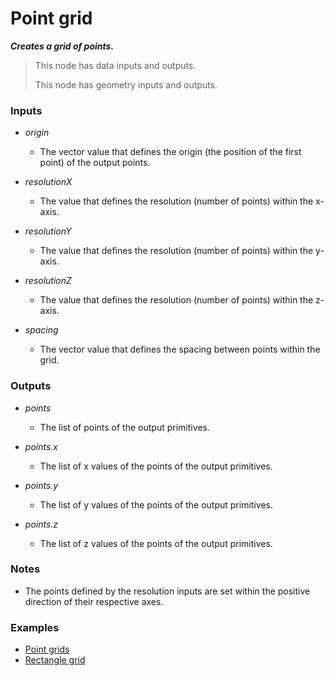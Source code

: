 # Point grid

**_Creates a grid of points._**

> This node has data inputs and outputs.
>
> This node has geometry inputs and outputs.


### Inputs

* _origin_

  * The vector value that defines the origin (the position of the first point) of the output points.

* _resolutionX_

  * The value that defines the resolution (number of points) within the x-axis.

* _resolutionY_

  * The value that defines the resolution (number of points) within the y-axis.

* _resolutionZ_

  * The value that defines the resolution (number of points) within the z-axis.

* _spacing_

  * The vector value that defines the spacing between points within the grid.


### Outputs

* _points_

  * The list of points of the output primitives.

* _points.x_

  * The list of x values of the points of the output primitives.

* _points.y_

  * The list of y values of the points of the output primitives.

* _points.z_

  * The list of z values of the points of the output primitives.


### Notes



* The points defined by the resolution inputs are set within the positive direction of their respective axes.


### Examples



* <a href="https://creator.trimble.com/graph?assetURI=whp:5866ad6e-2308-4113-b199-d6d875b7a175&version=latest" target="_blank">Point grids</a>
* <a href="https://creator.trimble.com/graph?assetURI=whp:a6e51888-ac0a-41e9-8660-31e752841386&version=latest" target="_blank">Rectangle grid</a>
